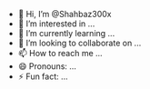 - 👋 Hi, I’m @Shahbaz300x
- 👀 I’m interested in ...
- 🌱 I’m currently learning ...
- 💞️ I’m looking to collaborate on ...
- 📫 How to reach me ...
- 😄 Pronouns: ...
- ⚡ Fun fact: ...

<!---
Shahbaz300x/Shahbaz300x is a ✨ special ✨ repository because its `README.md` (this file) appears on your GitHub profile.
You can click the Preview link to take a look at your changes.
--->
